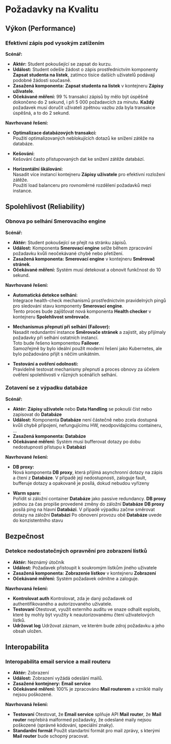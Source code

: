 # Požadavky na Kvalitu

## Výkon (Performance)

### Efektivní zápis pod vysokým zatížením

**Scénář:**

- **Aktér:** Student pokoušející se zapsat do kurzu.
- **Událost:** Student odešle žádost o zápis prostřednictvím komponenty **Zapsat studenta na lístek**, zatímco tisíce dalších uživatelů podávají podobné žádosti současně.
- **Zasažená komponenta:** **Zapsat studenta na lístek** v kontejneru **Zápisy uživatele**.
- **Očekávané měření:** 99 % transakcí zápisů by mělo být úspěšně dokončeno do 2 sekund, i při 5 000 požadavcích za minutu. **Každý** požadavek musí doručit uživateli zpětnou vazbu zda byla transakce úspěšná, a to do 2 sekund.

**Navrhované řešení:**

- **Optimalizace databázových transakcí:**  
  Použití optimalizovaných neblokujících dotazů ke snížení zátěže na databáze.

- **Kešování:**  
  Kešování často přistupovaných dat ke snížení zátěže databází.

- **Horizontální škálování:**  
  Nasadit více instancí kontejneru **Zápisy uživatele** pro efektivní rozložení zátěže.  
  Použití load balanceru pro rovnoměrné rozdělení požadavků mezi instance.

## Spolehlivost (Reliability)

### Obnova po selhání Smerovacího engine

**Scénář:**

- **Aktér:** Student pokoušející se přejít na stránku zápisů.
- **Událost:** Komponenta **Smerovací engine** selže během zpracování požadavku kvůli neočekávané chybě nebo přetížení.
- **Zasažená komponenta:** **Smerovací engine** v kontejneru **Směrovač stránek**.
- **Očekávané měření:** Systém musí detekovat a obnovit funkčnost do 10 sekund.

**Navrhované řešení:**

- **Automatická detekce selhání:**  
  Integrace health-check mechanismů prostřednictvím pravidelných pingů pro sledování stavu komponenty **Smerovací engine**.  
  Tento proces bude zajišťovat nová komponenta **Health checker** v kontejneru **Spolehlivost směrovače**.

- **Mechanismus přepnutí při selhání (Failover):**  
  Nasadit redundantní instance **Směrovače stránek** a zajistit, aby přijímaly požadavky při selhání ostatních instancí.  
  Toto bude řešeno komponentou **Failover**.  
  Samozřejmě by bylo ideální použít moderní řešení jako Kubernetes, ale bylo požadováno přijít s něčím unikátním.

- **Testování a ověření odolnosti:**  
  Pravidelně testovat mechanismy přepnutí a proces obnovy za účelem ověření spolehlivosti v různých scénářích selhání.

### Zotavení se z výpadku databáze

**Scénář:**

- **Aktér:** **Zápisy uživatele** nebo **Data Handling** se pokouší číst nebo zapisovat do **Databáze**
- **Událost:** Komponenta **Databáze** není částečně nebo zcela dostupná kvůli chybě připojení, nefungujícímu HW, neodpovídajícímu containeru, ...
- **Zasažená komponenta:** **Databáze**
- **Očekávané měření:** Systém musí bufferovat dotazy po dobu nedostupnosti přístupu k **Databázi**

**Navrhované řešení:**

- **DB proxy:**  
  Nová komponenta **DB proxy**, která přijímá asynchronní dotazy na zápis a čtení z **Databáze**.
  V případě její nedostupnosti, zaloguje fault, bufferuje dotazy a opakovaně je posílá, dokud nebudou vyřízeny

- **Warm spare:**  
  Pořídit si záložní container **Databáze** jako passive redundancy. **DB proxy** jednou za čas propíše provedené změny do záložní **Databáze**
  **DB proxy** posílá ping na hlavní **Databázi**. V případě výpadku začnw směrovat dotazy na záložní **Databázi**
  Po obnovení provozu obě **Databáze** uvede do konzistentního stavu

## Bezpečnost

### Detekce nedostatečných opravnění pro zobrazení lístků

- **Aktér:** Neznámý útočník
- **Událost:** Požadavek přistoupit k soukromým lístkům jiného uživatele
- **Zasažená komponenta:** **Zobrazenie lístkov** v kontejneru **Zobrazení**
- **Očekávané měření:** Systém požadavek odmítne a zaloguje.

**Navrhovaná řešení:**

- **Kontrolovat auth**
  Kontrolovat, zda je daný požadavek od authentifikovaného a autorizovaného uživatele.
- **Testovaní**
  Otestovat, využít externího auditu ve snaze odhalit exploits, které by mohly být využity k neautorizovanému čtení uživatelových lístků.
- **Udržovat log**
  Udržovat záznam, ve kterém bude zdroj požadavku a jeho obsah uložen.

## Interopabilita

### Interopabilita email service a mail routeru

- **Aktér:** Zobrazení
- **Událost:** Zobrazení vyžádá odeslání mailů.
- **Zasažené kontejnery:** **Email service**
- **Očekávané měření:** 100% je zpracováno **Mail routerem** a vzniklé maily nejsou poškozené.

**Navrhovaná řešení:**

- **Testovaní**
  Otestovat, že **Email service** splňuje API **Mail router**, že **Mail router** nepřebírá malformed požadavky, že odeslané maily nejsou poškozené (správné kódování, speciální znaky).
- **Standardní formát**
  Použít standartní formát pro mail zprávy, s kterými **Mail router** bude schopný pracovat.
